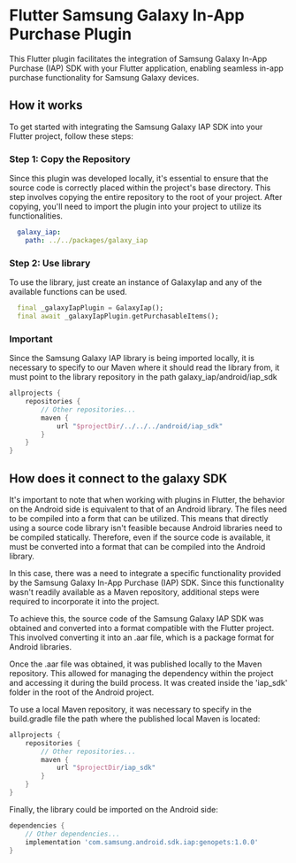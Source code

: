 # Flutter Samsung Galaxy In-App Purchase Plugin

This Flutter plugin facilitates the integration of Samsung Galaxy In-App Purchase (IAP) SDK with your Flutter application, enabling seamless in-app purchase functionality for Samsung Galaxy devices. 

## How it works

To get started with integrating the Samsung Galaxy IAP SDK into your Flutter project, follow these steps:

### Step 1: Copy the Repository

Since this plugin was developed locally, it's essential to ensure that the source code is correctly placed within the project's base directory. This step involves copying the entire repository to the root of your project. After copying, you'll need to import the plugin into your project to utilize its functionalities.

```yaml
  galaxy_iap:
    path: ../../packages/galaxy_iap
```

### Step 2: Use library
To use the library, just create an instance of GalaxyIap and any of the available functions can be used.

```dart
  final _galaxyIapPlugin = GalaxyIap();
  final await _galaxyIapPlugin.getPurchasableItems();
```
### Important

Since the Samsung Galaxy IAP library is being imported locally, it is necessary to specify to our Maven where it should read the library from, it must point to the library repository in the path galaxy_iap/android/iap_sdk

```groovy
allprojects {
    repositories {
        // Other repositories...
        maven {
            url "$projectDir/../../../android/iap_sdk"
        }
    }
}
```

## How does it connect to the galaxy SDK

It's important to note that when working with plugins in Flutter, the behavior on the Android side is equivalent to that of an Android library. The files need to be compiled into a form that can be utilized. This means that directly using a source code library isn't feasible because Android libraries need to be compiled statically. Therefore, even if the source code is available, it must be converted into a format that can be compiled into the Android library.

In this case, there was a need to integrate a specific functionality provided by the Samsung Galaxy In-App Purchase (IAP) SDK. Since this functionality wasn't readily available as a Maven repository, additional steps were required to incorporate it into the project.

To achieve this, the source code of the Samsung Galaxy IAP SDK was obtained and converted into a format compatible with the Flutter project. This involved converting it into an .aar file, which is a package format for Android libraries.

Once the .aar file was obtained, it was published locally to the Maven repository. This allowed for managing the dependency within the project and accessing it during the build process. It was created inside the 'iap_sdk' folder in the root of the Android project.

To use a local Maven repository, it was necessary to specify in the build.gradle file the path where the published local Maven is located:
```groovy
allprojects {
    repositories {
        // Other repositories...
        maven {
            url "$projectDir/iap_sdk"
        }
    }
}
```

Finally, the library could be imported on the Android side:

```groovy
dependencies {
    // Other dependencies...
    implementation 'com.samsung.android.sdk.iap:genopets:1.0.0'
}
```